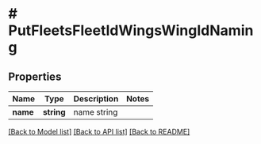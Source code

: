# # PutFleetsFleetIdWingsWingIdNaming

## Properties

Name | Type | Description | Notes
------------ | ------------- | ------------- | -------------
**name** | **string** | name string | 

[[Back to Model list]](../../README.md#documentation-for-models) [[Back to API list]](../../README.md#documentation-for-api-endpoints) [[Back to README]](../../README.md)


